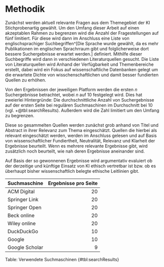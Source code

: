 # Methodik

Zunächst werden aktuell relevante Fragen aus dem Themegebiet der KI Stichprobenartig gewählt. Um den Umfang dieser Arbeit auf einen akzeptablen Rahmen zu begrenzen wird die Anzahl der Fragestellungen auf fünf limitiert. Für diese wird dann im Anschluss eine Liste von englischsprachiger Suchbegriffen^[Die Sprache wurde gewählt, da es mehr Publikationen im englischen Sprachrraum gibt und folglicherweise dort bessere Suchergebnisse erwartet werden.] definiert. Mithilfe dieser Suchbegriffe wird dann in verschiedenen Literaturquellen gesucht. Die Liste von Literaturquellen wird Anhand der Verfügbarkeit und Themenbereiche erstellt, dabei wird ein Fokus auf wissenschaftliche Datenbanken gelegt um die erwartete Dichte von wisschenschaftlichen und damit besser fundierten Quellen zu erhöhen.

Von den Ergebnissen der jeweiligen Platform werden die ersten $n$ Suchergebnisse betrachtet, wobei $n$ auf 10 festgelegt wird. Dies hat zweierlei Hintergründe: Die durchschnittliche Anzahl von Suchergebnisse auf der ersten Seite bei regulären Suchmaschinen im Durchschnitt bei 10 (vgl. +@tbl:searchResults). Außerdem wird die Zahl limitiert um den Umfang zu begrenzen.

Diese so gesammelten Quellen werden zunächst grob anhand von Titel und Abstract in ihrer Relevanz zum Thema eingeschätzt. Quellen die hierbei als relevant eingeschätzt werden, werden im Anschluss gelesen und auf Basis von wissenschaftlicher Fundiertheit, Neutralität, Relevanz und Klarheit der Ergebnisse beurteilt. Wenn es mehrere relevante Ergebnisse gibt, wird zusätzlich noch beurteilt, wie nah deren Ergebnisse aneinander sind.

Auf Basis der so gewonnenen Ergebnisse wird argumentativ evaluiert ob der derzeitige und künftige Einsatz von KI ethisch vertretbar ist bzw. ob es überhaupt bisher wissenschaftlich belegte ethische Leitlinien gibt.

| Suchmaschine   | Ergebnisse pro Seite |
|----------------|---------------------:|
| ACM Digital    |                   20 |
| Springer Link  |                   20 |
| Springer Open  |                   20 |
| Beck online    |                   20 |
| Wiley online   |                   20 |
| DuckDuckGo     |                   10 |
| Google         |                   10 |
| Google Scholar |                    9 |

Table: Verwendete Suchmaschinen {#tbl:searchResults}
